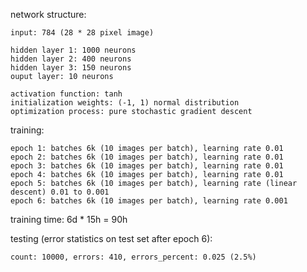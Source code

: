 network structure:

```
input: 784 (28 * 28 pixel image)

hidden layer 1: 1000 neurons
hidden layer 2: 400 neurons
hidden layer 3: 150 neurons
ouput layer: 10 neurons

activation function: tanh
initialization weights: (-1, 1) normal distribution
optimization process: pure stochastic gradient descent
```

training:

```
epoch 1: batches 6k (10 images per batch), learning rate 0.01
epoch 2: batches 6k (10 images per batch), learning rate 0.01
epoch 3: batches 6k (10 images per batch), learning rate 0.01
epoch 4: batches 6k (10 images per batch), learning rate 0.01
epoch 5: batches 6k (10 images per batch), learning rate (linear descent) 0.01 to 0.001
epoch 6: batches 6k (10 images per batch), learning rate 0.001
```

training time: 6d * 15h = 90h

testing (error statistics on test set after epoch 6):

```
count: 10000, errors: 410, errors_percent: 0.025 (2.5%)
```